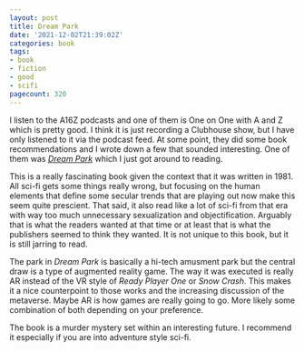 ```yaml
---
layout: post
title: Dream Park
date: '2021-12-02T21:39:02Z'
categories: book
tags:
- book
- fiction
- good
- scifi
pagecount: 320
---
```


I listen to the A16Z podcasts and one of them is One on One with A and Z which is pretty good. I
think it is just recording a Clubhouse show, but I have only listened to it via the podcast feed. At
some point, they did some book recommendations and I wrote down a few that sounded interesting. One
of them was [*Dream Park*][book-amaz] which I just got around to reading.

This is a really fascinating book given the context that it was written in 1981. All sci-fi gets
some things really wrong, but focusing on the human elements that define some secular trends that
are playing out now make this seem quite prescient. That said, it also read like a lot of sci-fi
from that era with way too much unnecessary sexualization and objectification. Arguably that is what
the readers wanted at that time or at least that is what the publishers seemed to think they wanted.
It is not unique to this book, but it is still jarring to read.

The park in *Dream Park* is basically a hi-tech amusment park but the central draw is a type of
augmented reality game. The way it was executed is really AR instead of the VR style of *Ready
Player One* or *Snow Crash*. This makes it a nice counterpoint to those works and the increasing
discussion of the metaverse. Maybe AR is how games are really going to go. More likely some
combination of both depending on your preference.

The book is a murder mystery set within an interesting future. I recommend it especially if you are
into adventure style sci-fi.

[book-amaz]:      https://www.amazon.com/Dream-Park-Larry-Niven-ebook/dp/B003JTHZ70
